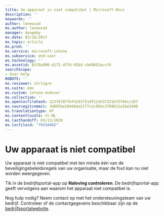 ```yaml
---
title: Uw apparaat is niet compatibel | Microsoft Docs
description: ''
keywords: ''
author: lenewsad
ms.author: lanewsad
manager: dougeby
ms.date: 03/16/2017
ms.topic: article
ms.prod: ''
ms.service: microsoft-intune
ms.subservice: end-user
ms.technology: ''
ms.assetid: 81f8a990-d172-47f4-91b4-cb49652accf6
searchScope:
- User help
ROBOTS: ''
ms.reviewer: chrisgre
ms.suite: ems
ms.custom: intune-enduser
ms.collection: ''
ms.openlocfilehash: 22376f87fbf4191751df12a537331675f49cc107
ms.sourcegitcommit: 3d895be2844bda2177c2c85dc2f09612a1be5490
ms.translationtype: HT
ms.contentlocale: nl-NL
ms.lasthandoff: 03/13/2020
ms.locfileid: "79334402"
---
```

# <a name="your-device-is-noncompliant"></a>Uw apparaat is niet compatibel

Uw apparaat is niet compatibel met ten minste één van de beveiligingsbeleidsregels van uw organisatie, maar de fout kan nu niet worden weergegeven.  

Tik in de bedrijfsportal-app op **Naleving controleren**. De bedrijfsportal-app geeft vervolgens aan waarom het apparaat niet compatibel is.

Nog hulp nodig? Neem contact op met het ondersteuningsteam van uw bedrijf. Controleer of de contactgegevens beschikbaar zijn op de [bedrijfsportalwebsite](https://go.microsoft.com/fwlink/?linkid=2010980).
